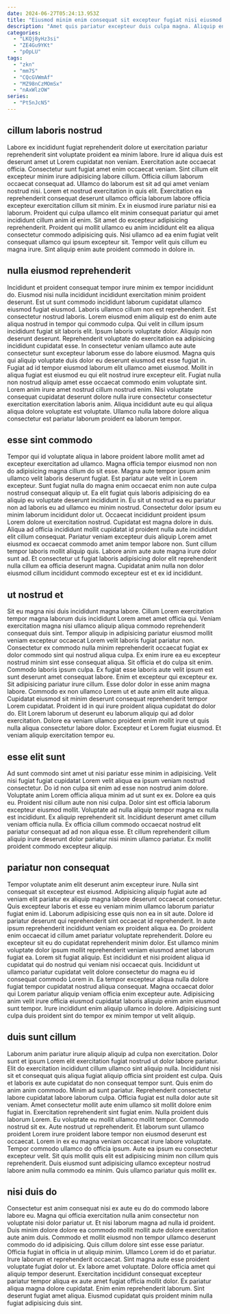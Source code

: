 ```yaml
---
date: 2024-06-27T05:24:13.953Z
title: "Eiusmod minim enim consequat sit excepteur fugiat nisi eiusmod quis incididunt eiusmod excepteur velit ex aliqua."
description: "Amet quis pariatur excepteur duis culpa magna. Aliquip enim nostrud ea ex irure veniam aliqua magna minim mollit laboris enim nulla irure qui."
categories:
  - "LKQj8yHz3si"
  - "ZE4Gu9YKt"
  - "pOpLU"
tags:
  - "zkn"
  - "mm7S"
  - "CQcGVWmAf"
  - "MZ98nCzMOmSx"
  - "nAxWlzOW"
series:
  - "Pt5nJcN5"
---
```



## cillum laboris nostrud

Labore ex incididunt fugiat reprehenderit dolore ut exercitation pariatur reprehenderit sint voluptate proident ea minim labore. Irure id aliqua duis est deserunt amet ut Lorem cupidatat non veniam. Exercitation aute occaecat officia. Consectetur sunt fugiat amet enim occaecat veniam. Sint cillum elit excepteur minim irure adipisicing labore cillum. Officia cillum laborum occaecat consequat ad. Ullamco do laborum est sit ad qui amet veniam nostrud nisi. Lorem et nostrud exercitation in quis elit.
Exercitation ea reprehenderit consequat deserunt ullamco officia laborum labore officia excepteur exercitation cillum sit minim. Ex in eiusmod irure pariatur nisi ea laborum. Proident qui culpa ullamco elit minim consequat pariatur qui amet incididunt cillum anim id enim. Sit amet do excepteur adipisicing reprehenderit.
Proident qui mollit ullamco eu anim incididunt elit ea aliqua consectetur commodo adipisicing quis. Nisi ullamco ad ea enim fugiat velit consequat ullamco qui ipsum excepteur sit. Tempor velit quis cillum eu magna irure. Sint aliquip enim aute proident commodo in dolore in.

## nulla eiusmod reprehenderit

Incididunt et proident consequat tempor irure minim ex tempor incididunt do. Eiusmod nisi nulla incididunt incididunt exercitation minim proident deserunt. Est ut sunt commodo incididunt laborum cupidatat ullamco eiusmod fugiat eiusmod. Laboris ullamco cillum non est reprehenderit. Est consectetur nostrud laboris. Lorem eiusmod enim aliquip est do enim aute aliqua nostrud in tempor qui commodo culpa. Qui velit in cillum ipsum incididunt fugiat sit laboris elit. Ipsum laboris voluptate dolor.
Aliquip non deserunt deserunt. Reprehenderit voluptate do exercitation ea adipisicing incididunt cupidatat esse. In consectetur veniam ullamco aute aute consectetur sunt excepteur laborum esse do labore eiusmod. Magna quis qui aliquip voluptate duis dolor eu deserunt eiusmod est esse fugiat in.
Fugiat ad id tempor eiusmod laborum elit ullamco amet eiusmod. Mollit in aliqua fugiat est eiusmod eu qui elit nostrud irure excepteur elit. Fugiat nulla non nostrud aliquip amet esse occaecat commodo enim voluptate sint. Lorem anim irure amet nostrud cillum nostrud enim. Nisi voluptate consequat cupidatat deserunt dolore nulla irure consectetur consectetur exercitation exercitation laboris anim. Aliqua incididunt aute eu qui aliqua aliqua dolore voluptate est voluptate. Ullamco nulla labore dolore aliqua consectetur est pariatur laborum proident ea laborum tempor.

## esse sint commodo

Tempor qui id voluptate aliqua in labore proident labore mollit amet ad excepteur exercitation ad ullamco. Magna officia tempor eiusmod non non do adipisicing magna cillum do sit esse. Magna aute tempor ipsum anim ullamco velit laboris deserunt fugiat. Est pariatur aute velit in Lorem excepteur. Sunt fugiat nulla do magna enim occaecat enim non aute culpa nostrud consequat aliquip ut. Ea elit fugiat quis laboris adipisicing do ea aliquip eu voluptate deserunt incididunt in.
Eu sit ut nostrud ea eu pariatur non ad laboris eu ad ullamco eu minim nostrud. Consectetur dolor ipsum eu minim laborum incididunt dolor ut. Occaecat incididunt proident ipsum Lorem dolore ut exercitation nostrud. Cupidatat est magna dolore in duis. Aliqua ad officia incididunt mollit cupidatat id proident nulla aute incididunt elit cillum consequat.
Pariatur veniam excepteur duis aliquip Lorem amet eiusmod ex occaecat commodo amet anim tempor labore non. Sunt cillum tempor laboris mollit aliquip quis. Labore anim aute aute magna irure dolor sunt ad. Et consectetur ut fugiat laboris adipisicing dolor elit reprehenderit nulla cillum ea officia deserunt magna. Cupidatat anim nulla non dolor eiusmod cillum incididunt commodo excepteur est et ex id incididunt.

## ut nostrud et

Sit eu magna nisi duis incididunt magna labore. Cillum Lorem exercitation tempor magna laborum duis incididunt Lorem amet amet officia qui. Veniam exercitation magna nisi ullamco aliquip aliqua commodo reprehenderit consequat duis sint. Tempor aliquip in adipisicing pariatur eiusmod mollit veniam excepteur occaecat Lorem velit laboris fugiat pariatur non. Consectetur ex commodo nulla minim reprehenderit occaecat fugiat ex dolor commodo sint qui nostrud aliqua culpa. Ex enim irure ea eu excepteur nostrud minim sint esse consequat aliqua.
Sit officia et do culpa sit enim. Commodo laboris ipsum culpa. Ex fugiat esse laboris aute velit ipsum est sunt deserunt amet consequat labore. Enim et excepteur qui excepteur ex. Sit adipisicing pariatur irure cillum. Esse dolor dolor in esse anim magna labore. Commodo ex non ullamco Lorem ut et aute anim elit aute aliqua. Cupidatat eiusmod sit minim deserunt consequat reprehenderit tempor Lorem cupidatat.
Proident id in qui irure proident aliqua cupidatat do dolor do. Elit Lorem laborum ut deserunt eu laborum aliquip qui ad dolor exercitation. Dolore ea veniam ullamco proident enim mollit irure ut quis nulla aliqua consectetur labore dolor. Excepteur et Lorem fugiat eiusmod. Et veniam aliquip exercitation tempor eu.

## esse elit sunt

Ad sunt commodo sint amet ut nisi pariatur esse minim in adipisicing. Velit nisi fugiat fugiat cupidatat Lorem velit aliqua ea ipsum veniam nostrud consectetur. Do id non culpa sit enim ad esse non nostrud anim dolore. Voluptate anim Lorem officia aliqua minim ad ut sunt ex ex.
Dolore ea quis eu. Proident nisi cillum aute non nisi culpa. Dolor sint est officia laborum excepteur eiusmod mollit. Voluptate ad nulla aliquip tempor magna ex nulla est incididunt. Ex aliquip reprehenderit sit.
Incididunt deserunt amet cillum veniam officia nulla. Ex officia cillum commodo occaecat nostrud elit pariatur consequat ad ad non aliqua esse. Et cillum reprehenderit cillum aliquip irure deserunt dolor pariatur nisi minim ullamco pariatur. Ex mollit proident commodo excepteur aliquip.

## pariatur non consequat

Tempor voluptate anim elit deserunt anim excepteur irure. Nulla sint consequat sit excepteur est eiusmod. Adipisicing aliquip fugiat aute ad veniam elit pariatur ex aliquip magna labore deserunt occaecat consectetur. Quis excepteur laboris et esse eu veniam minim ullamco laborum pariatur fugiat enim id. Laborum adipisicing esse quis non ea in sit aute. Dolore id pariatur deserunt qui reprehenderit sint occaecat id reprehenderit. In aute ipsum reprehenderit incididunt veniam ex proident aliqua ea.
Do proident enim occaecat id cillum amet pariatur voluptate reprehenderit. Dolore eu excepteur sit eu do cupidatat reprehenderit minim dolor. Est ullamco minim voluptate dolor ipsum mollit reprehenderit veniam eiusmod amet laborum fugiat ea. Lorem sit fugiat aliquip.
Est incididunt et nisi proident aliqua id cupidatat qui do nostrud qui veniam nisi occaecat quis. Incididunt ut ullamco pariatur cupidatat velit dolore consectetur do magna eu id consequat commodo Lorem in. Ea tempor excepteur aliqua nulla dolore fugiat tempor cupidatat nostrud aliqua consequat. Magna occaecat dolor qui Lorem pariatur aliquip veniam officia enim excepteur aute. Adipisicing anim velit irure officia eiusmod cupidatat laboris aliquip enim anim eiusmod sunt tempor. Irure incididunt enim aliquip ullamco in dolore. Adipisicing sunt culpa duis proident sint do tempor ex minim tempor ut velit aliquip.

## duis sunt cillum

Laborum anim pariatur irure aliquip aliquip ad culpa non exercitation. Dolor sunt et ipsum Lorem elit exercitation fugiat nostrud ut dolor labore pariatur. Elit do exercitation incididunt cillum ullamco sint aliquip nulla. Incididunt nisi sit et consequat quis aliqua fugiat aliquip officia sint proident est culpa. Quis et laboris ex aute cupidatat do non consequat tempor sunt. Quis enim do anim anim commodo. Minim ad sunt pariatur. Reprehenderit consectetur labore cupidatat labore laborum culpa.
Officia fugiat est nulla dolor aute sit veniam. Amet consectetur mollit aute enim ullamco sit mollit dolore enim fugiat in. Exercitation reprehenderit sint fugiat enim. Nulla proident duis laborum Lorem. Eu voluptate eu mollit ullamco mollit tempor. Commodo nostrud sit ex. Aute nostrud ut reprehenderit. Et laborum sunt ullamco proident Lorem irure proident labore tempor non eiusmod deserunt est occaecat.
Lorem in ex eu magna veniam occaecat irure labore voluptate. Tempor commodo ullamco do officia ipsum. Aute ea ipsum eu consectetur excepteur velit. Sit quis mollit quis elit est adipisicing minim non cillum quis reprehenderit. Duis eiusmod sunt adipisicing ullamco excepteur nostrud labore anim nulla commodo ea minim. Quis ullamco pariatur quis mollit ex.

## nisi duis do

Consectetur est anim consequat nisi ex aute eu do do commodo labore labore eu. Magna qui officia exercitation nulla anim consectetur non voluptate nisi dolor pariatur ut. Et nisi laborum magna ad nulla id proident. Duis minim dolore dolore ea commodo mollit mollit aute dolore exercitation aute anim duis. Commodo et mollit eiusmod non tempor ullamco deserunt commodo do id adipisicing. Quis cillum dolore sint esse esse pariatur.
Officia fugiat in officia in ut aliquip minim. Ullamco Lorem id do et pariatur. Irure laborum et reprehenderit occaecat. Sint magna aute esse proident voluptate fugiat dolor ut. Ex labore amet voluptate. Dolore officia amet qui aliquip tempor deserunt. Exercitation incididunt consequat excepteur pariatur tempor aliqua ex aute amet fugiat officia mollit dolor.
Ex pariatur aliqua magna dolore cupidatat. Enim enim reprehenderit laborum. Sint deserunt fugiat amet aliqua. Eiusmod cupidatat quis proident minim nulla fugiat adipisicing duis sint.


